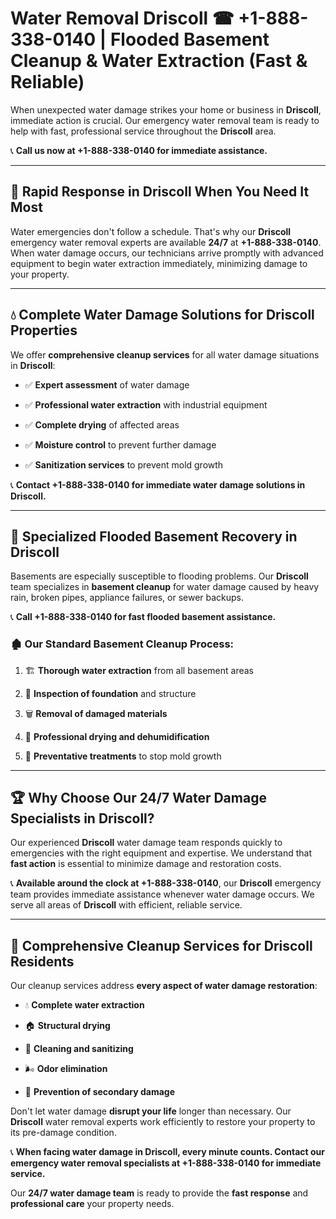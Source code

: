 # Water Removal Driscoll ☎ +1-888-338-0140 | Flooded Basement Cleanup & Water Extraction (Fast & Reliable)

When unexpected water damage strikes your home or business in **Driscoll**, immediate action is crucial. Our emergency water removal team is ready to help with fast, professional service throughout the **Driscoll** area. 

📞 **Call us now at +1-888-338-0140 for immediate assistance.**
---
## 🚀 Rapid Response in Driscoll When You Need It Most
Water emergencies don't follow a schedule. That's why our **Driscoll** emergency water removal experts are available **24/7** at **+1-888-338-0140**. When water damage occurs, our technicians arrive promptly with advanced equipment to begin water extraction immediately, minimizing damage to your property.
---
## 💧 Complete Water Damage Solutions for Driscoll Properties
We offer **comprehensive cleanup services** for all water damage situations in **Driscoll**:
- ✅ **Expert assessment** of water damage  
- ✅ **Professional water extraction** with industrial equipment  
- ✅ **Complete drying** of affected areas  
- ✅ **Moisture control** to prevent further damage  
- ✅ **Sanitization services** to prevent mold growth  
📞 **Contact +1-888-338-0140 for immediate water damage solutions in Driscoll.**
---
## 🌊 Specialized Flooded Basement Recovery in Driscoll
Basements are especially susceptible to flooding problems. Our **Driscoll** team specializes in **basement cleanup** for water damage caused by heavy rain, broken pipes, appliance failures, or sewer backups. 
📞 **Call +1-888-338-0140 for fast flooded basement assistance.**
### 🏚️ Our Standard Basement Cleanup Process:
1. 🏗️ **Thorough water extraction** from all basement areas  
2. 🔎 **Inspection of foundation** and structure  
3. 🗑️ **Removal of damaged materials**  
4. 💨 **Professional drying and dehumidification**  
5. 🚫 **Preventative treatments** to stop mold growth  
---
## 🏆 Why Choose Our 24/7 Water Damage Specialists in Driscoll?
Our experienced **Driscoll** water damage team responds quickly to emergencies with the right equipment and expertise. We understand that **fast action** is essential to minimize damage and restoration costs.
📞 **Available around the clock at +1-888-338-0140**, our **Driscoll** emergency team provides immediate assistance whenever water damage occurs. We serve all areas of **Driscoll** with efficient, reliable service.
---
## 🧹 Comprehensive Cleanup Services for Driscoll Residents
Our cleanup services address **every aspect of water damage restoration**:
- 💧 **Complete water extraction**  
- 🏠 **Structural drying**  
- 🧼 **Cleaning and sanitizing**  
- 🌬️ **Odor elimination**  
- 🚫 **Prevention of secondary damage**  
Don't let water damage **disrupt your life** longer than necessary. Our **Driscoll** water removal experts work efficiently to restore your property to its pre-damage condition.
📞 **When facing water damage in Driscoll, every minute counts. Contact our emergency water removal specialists at +1-888-338-0140 for immediate service.**
Our **24/7 water damage team** is ready to provide the **fast response** and **professional care** your property needs.
